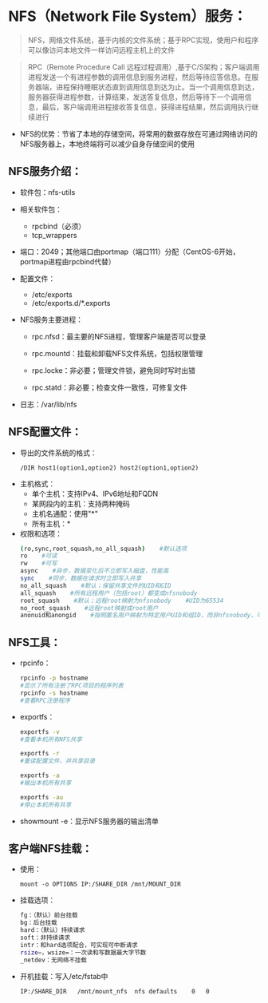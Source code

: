 # NFS（Network File System）服务：
>NFS，网络文件系统，基于内核的文件系统；基于RPC实现，使用户和程序可以像访问本地文件一样访问远程主机上的文件

>RPC（Remote Procedure Call 远程过程调用）,基于C/S架构；客户端调用进程发送一个有进程参数的调用信息到服务进程，然后等待应答信息。在服务器端，进程保持睡眠状态直到调用信息到达为止。当一个调用信息到达，服务器获得进程参数，计算结果，发送答复信息，然后等待下一个调用信息，最后，客户端调用进程接收答复信息，获得进程结果，然后调用执行继续进行
+ NFS的优势：节省了本地的存储空间，将常用的数据存放在可通过网络访问的NFS服务器上，本地终端将可以减少自身存储空间的使用
## NFS服务介绍：
+ 软件包：nfs-utils

+ 相关软件包：
    + rpcbind（必须）
    + tcp_wrappers
+ 端口：2049；其他端口由portmap（端口111）分配（CentOS-6开始，portmap进程由rpcbind代替）
+ 配置文件：
    + /etc/exports
    + /etc/exports.d/*.exports
+ NFS服务主要进程：
    + rpc.nfsd：最主要的NFS进程，管理客户端是否可以登录

    + rpc.mountd：挂载和卸载NFS文件系统，包括权限管理
    + rpc.locke：非必要；管理文件锁，避免同时写时出错
    + rpc.statd：非必要；检查文件一致性，可修复文件
+ 日志：/var/lib/nfs
## NFS配置文件：
+ 导出的文件系统的格式：
    ```
    /DIR host1(option1,option2) host2(option1,option2)
    ```
+ 主机格式：
    + 单个主机：支持IPv4、IPv6地址和FQDN
    + 某网段内的主机：支持两种掩码
    + 主机名通配：使用"*"
    + 所有主机：*
+ 权限和选项：
    ```sh
    (ro,sync,root_squash,no_all_squash)    #默认选项
    ro    #可读
    rw    #可写
    async    #异步，数据变化后不立即写入磁盘，性能高
    sync    #同步，数据在请求时立即写入共享
    no_all_squash    #默认；保留共享文件的UID和GID
    all_squash    #所有远程用户（包括root）都变成nfsnobody
    root_squash    #默认；远程root映射为nfsnobody    #UID为65534
    no_root_squash    #远程root映射成root用户
    anonuid和anongid    #指明匿名用户映射为特定用户UID和组ID，而非nfsnobody，可配合all_squash使用
    ```
## NFS工具：
+ rpcinfo：
    ```sh
    rpcinfo -p hostname
    #显示了所有注册了RPC项目的程序列表
    rpcinfo -s hostname
    #查看RPC注册程序
    ```

+ exportfs：
    ```sh
    exportfs -v 
    #查看本机所有NFS共享

    exportfs -r
    #重读配置文件，并共享目录

    exportfs -a
    #输出本机所有共享

    exportfs -au
    #停止本机所有共享
    ```
+ showmount -e：显示NFS服务器的输出清单
## 客户端NFS挂载：
+ 使用：
    ```
    mount -o OPTIONS IP:/SHARE_DIR /mnt/MOUNT_DIR
    ```

+ 挂载选项：
    ```sh
    fg：（默认）前台挂载
    bg：后台挂载
    hard：（默认）持续请求
    soft：非持续请求
    intr：和hard选项配合，可实现可中断请求
    rsize=，wsize=：一次读和写数据最大字节数
    _netdev：无网络不挂载
    ```
+ 开机挂载：写入/etc/fstab中
    ```
    IP:/SHARE_DIR   /mnt/mount_nfs  nfs defaults    0   0
    ```

